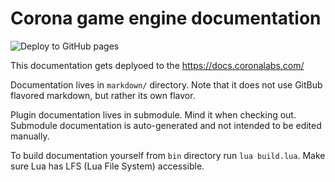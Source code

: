 # Corona game engine documentation

![Deploy to GitHub pages](https://github.com/Shchvova/corona-docs/workflows/Deploy%20to%20GitHub%20pages/badge.svg)

This documentation gets deplyoed to the https://docs.coronalabs.com/

Documentation lives in `markdown/` directory. Note that it does not use GitBub flavored markdown, but rather its own flavor.

Plugin documentation lives in submodule. Mind it when checking out. Submodule documentation is auto-generated and not intended to be edited manually.

To build documentation yourself from `bin` directory run `lua build.lua`. Make sure Lua has LFS (Lua File System) accessible.

